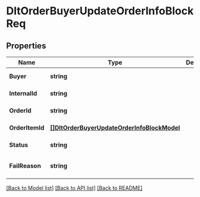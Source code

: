 # DltOrderBuyerUpdateOrderInfoBlockReq

## Properties
Name | Type | Description | Notes
------------ | ------------- | ------------- | -------------
**Buyer** | **string** |  | [default to null]
**InternalId** | **string** |  | [default to null]
**OrderId** | **string** |  | [default to null]
**OrderItemId** | [**[]DltOrderBuyerUpdateOrderInfoBlockModel**](dltOrderBuyerUpdateOrderInfoBlockModel.md) |  | [default to null]
**Status** | **string** |  | [default to null]
**FailReason** | **string** |  | [optional] [default to null]

[[Back to Model list]](../README.md#documentation-for-models) [[Back to API list]](../README.md#documentation-for-api-endpoints) [[Back to README]](../README.md)

